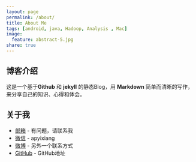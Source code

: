 ```yaml
---
layout: page
permalink: /about/
title: About Me
tags: [android, java, Hadoop, Analysis , Mac]
image:
  feature: abstract-5.jpg
share: true
---
```

## 博客介绍

  这是一个基于**Github** 和 **jekyll** 的静态Blog，用 **Markdown** 简单而清晰的写作，来分享自己的知识、心得和体会。

## 关于我
- [邮箱](553784520@qq.com)  -  有问题，请联系我
- [微信]()  -  apyixiang
- [微博](http://weibo.com/p/1005053240479372/home?from=page_100505&mod=TAB#place)  -  另外一个联系方式
- [GitHub](http://github.com/CREAZY)  -  GitHub地址

